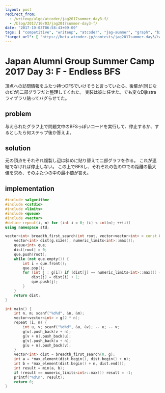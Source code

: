 ```yaml
---
layout: post
redirect_from:
  - /writeup/algo/atcoder/jag2017summer-day3-f/
  - /blog/2017/10/03/jag2017summer-day3-f/
date: "2017-10-03T06:58:43+09:00"
tags: [ "competitive", "writeup", "atcoder", "jag-summer", "graph", "bipartite-graph", "bfs" ]
"target_url": [ "https://beta.atcoder.jp/contests/jag2017summer-day3/tasks/jag2017summer_day3_f" ]
---
```


# Japan Alumni Group Summer Camp 2017 Day 3: F - Endless BFS

頂点への訪問情報をふたつ持つDFSでいけそうと言っていたら、後輩が(同じなのだが)二部グラフだと整理してくれた。
実装は彼に任せた。でも変なDijkstraライブラリ貼ってバグらせてた。

## problem

与えられたグラフ上で問題文中のBFSっぽいコードを実行して、停止するか、するとしたら何ステップ後か答えよ。

## solution

元の頂点をそれぞれ複製し辺は斜めに貼り替えて二部グラフを作る。
これが連結でなければ停止しない。
この上でBFSし、それぞれの色の中での距離の最大値を求め、そのふたつの中の最小値が答え。

## implementation

``` c++
#include <algorithm>
#include <cstdio>
#include <limits>
#include <queue>
#include <vector>
#define repeat(i, n) for (int i = 0; (i) < int(n); ++(i))
using namespace std;

vector<int> breadth_first_search(int root, vector<vector<int> > const & g) {
    vector<int> dist(g.size(), numeric_limits<int>::max());
    queue<int> que;
    dist[root] = 0;
    que.push(root);
    while (not que.empty()) {
        int i = que.front();
        que.pop();
        for (int j : g[i]) if (dist[j] == numeric_limits<int>::max()) {
            dist[j] = dist[i] + 1;
            que.push(j);
        }
    }
    return dist;
}

int main() {
    int n, m; scanf("%d%d", &n, &m);
    vector<vector<int> > g(2 * n);
    repeat (i, m) {
        int u, v; scanf("%d%d", &u, &v); -- u; -- v;
        g[u].push_back(v + n);
        g[v + n].push_back(u);
        g[v].push_back(u + n);
        g[u + n].push_back(v);
    }
    vector<int> dist = breadth_first_search(0, g);
    int a = *max_element(dist.begin(), dist.begin() + n);
    int b = *max_element(dist.begin() + n, dist.end());
    int result = min(a, b);
    if (result == numeric_limits<int>::max()) result = -1;
    printf("%d\n", result);
    return 0;
}
```
